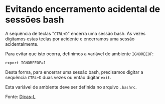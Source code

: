 # Evitando encerramento acidental de sessões bash

A sequência de teclas "`CTRL+D`" encerra uma sessão bash. Às vezes digitamos estas teclas por acidente e encerramos uma sessão acidentalmente.

Para evitar que isto ocorra, definimos a variável de ambiente `IGNOREEOF`:

```shell
export IGNOREEOF=1
```

Desta forma, para encerrar uma sessão bash, precisamos digitar a sequência `CTRL+D` duas vezes ou então digitar `exit`.

Esta variável de ambiente deve ser definida no arquivo `.bashrc`.

Fonte: [Dicas-L](http://www.dicas-l.com.br/arquivo/encerramento_acidental_de_sessoes_bash.php#.VDVCZdRdW2w)
